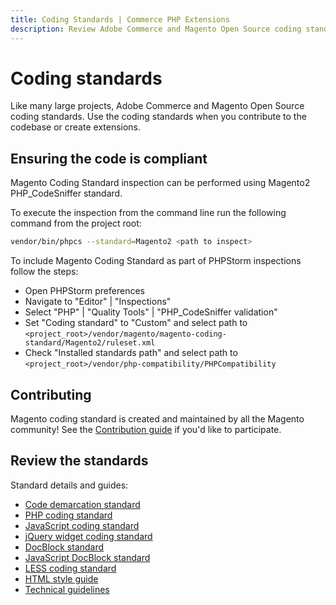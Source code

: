 ```yaml
---
title: Coding Standards | Commerce PHP Extensions
description: Review Adobe Commerce and Magento Open Source coding standards for different languages, including PHP, JavaScript, LESS, and jQuery. 
---
```


# Coding standards

<!-- This topic is referred to from Magento 2 code! Don't change the [URL](https://glossary.magento.com/url) without informing engineering! -->
<!-- Referring file: contributing.md owned by core -->

Like many large projects, Adobe Commerce and Magento Open Source coding standards. Use the coding standards when you contribute to the codebase or create extensions.

## Ensuring the code is compliant

Magento Coding Standard inspection can be performed using Magento2 PHP_CodeSniffer standard.

To execute the inspection from the command line run the following command from the project root:

```bash
vendor/bin/phpcs --standard=Magento2 <path to inspect>
```

To include Magento Coding Standard as part of PHPStorm inspections follow the steps:

- Open PHPStorm preferences
- Navigate to "Editor" | "Inspections"
- Select "PHP" | "Quality Tools" | "PHP_CodeSniffer validation"
- Set "Coding standard" to "Custom" and select path to `<project_root>/vendor/magento/magento-coding-standard/Magento2/ruleset.xml`
- Check "Installed standards path" and select path to `<project_root>/vendor/php-compatibility/PHPCompatibility`

## Contributing

Magento coding standard is created and maintained by all the Magento community! See the [Contribution guide](contributing.md) if you'd like to participate.

## Review the standards

Standard details and guides:

-  [Code demarcation standard](code-demarcation.md)
-  [PHP coding standard](php.md)
-  [JavaScript coding standard](js.md)
-  [jQuery widget coding standard](jquery-widgets.md)
-  [DocBlock standard](docblock.md)
-  [JavaScript DocBlock standard](js-docblock.md)
-  [LESS coding standard](less.md)
-  [HTML style guide](html-style-guide.md)
-  [Technical guidelines](technical-guidelines.md)
